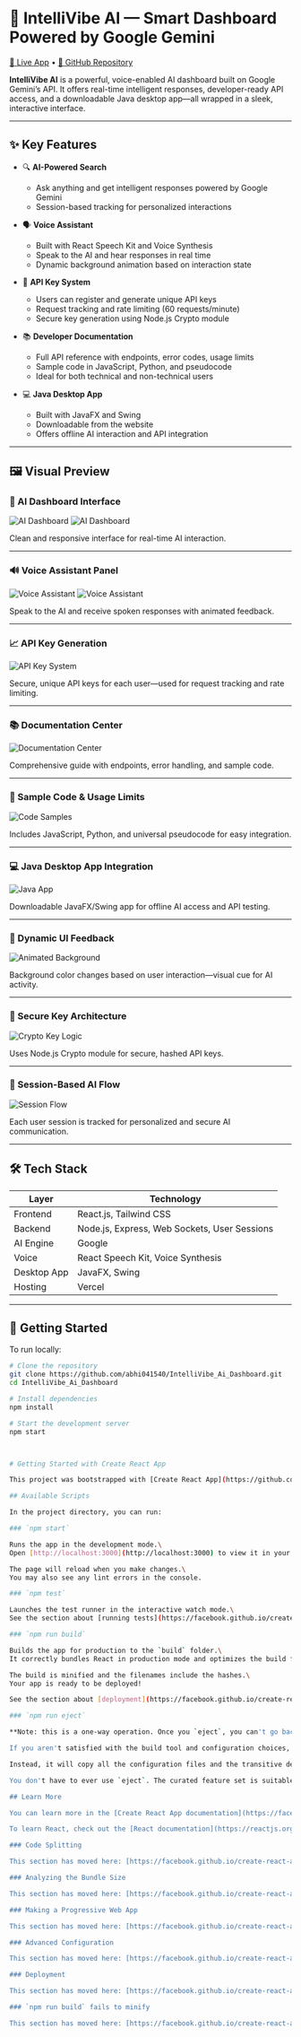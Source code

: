 # 🤖 IntelliVibe AI — Smart Dashboard Powered by Google Gemini

[🚀 Live App](https://intellivibeai.vercel.app/) • [📁 GitHub Repository](https://github.com/abhi041540/IntelliVibe_Ai_Dashboard)

**IntelliVibe AI** is a powerful, voice-enabled AI dashboard built on Google Gemini’s API. It offers real-time intelligent responses, developer-ready API access, and a downloadable Java desktop app—all wrapped in a sleek, interactive interface.

---

## ✨ Key Features

- 🔍 **AI-Powered Search**
  - Ask anything and get intelligent responses powered by Google Gemini
  - Session-based tracking for personalized interactions

- 🗣️ **Voice Assistant**
  - Built with React Speech Kit and Voice Synthesis
  - Speak to the AI and hear responses in real time
  - Dynamic background animation based on interaction state

- 🔑 **API Key System**
  - Users can register and generate unique API keys
  - Request tracking and rate limiting (60 requests/minute)
  - Secure key generation using Node.js Crypto module

- 📚 **Developer Documentation**
  - Full API reference with endpoints, error codes, usage limits
  - Sample code in JavaScript, Python, and pseudocode
  - Ideal for both technical and non-technical users

- 💻 **Java Desktop App**
  - Built with JavaFX and Swing
  - Downloadable from the website
  - Offers offline AI interaction and API integration

---

## 🖼️ Visual Preview

### 🧠 AI Dashboard Interface

![AI Dashboard](https://res.cloudinary.com/dqjorntxe/image/upload/v1755191077/iejlzetkduemr3dbkxc4.png)
![AI Dashboard](https://res.cloudinary.com/dqjorntxe/image/upload/v1755191079/dp364yqiwpdurr7kc6iu.png)

Clean and responsive interface for real-time AI interaction.

---

### 🔊 Voice Assistant Panel

![Voice Assistant](https://res.cloudinary.com/dqjorntxe/image/upload/v1755191238/vmvjzcegttnpaxbd0a8k.png)
![Voice Assistant](https://res.cloudinary.com/dqjorntxe/image/upload/v1755191241/fm4ou11vhbiknnteezk4.png)

Speak to the AI and receive spoken responses with animated feedback.

---

### 📈 API Key Generation

![API Key System](https://res.cloudinary.com/dqjorntxe/image/upload/v1755191095/whbi2i04pjduh971gjck.png)

Secure, unique API keys for each user—used for request tracking and rate limiting.

---

### 📚 Documentation Center

![Documentation Center](https://res.cloudinary.com/dqjorntxe/image/upload/v1755191089/jaan4t5lfqk748hoxljt.png)

Comprehensive guide with endpoints, error handling, and sample code.

---

### 🧪 Sample Code & Usage Limits

![Code Samples](https://res.cloudinary.com/dqjorntxe/image/upload/v1755191092/rbnc7rmzbot9o5xrmvpm.png)

Includes JavaScript, Python, and universal pseudocode for easy integration.

---

### 💻 Java Desktop App Integration

![Java App](https://res.cloudinary.com/dqjorntxe/image/upload/v1755191086/j6gbdele1yps4zvam03l.png)

Downloadable JavaFX/Swing app for offline AI access and API testing.

---

### 🎨 Dynamic UI Feedback

![Animated Background](https://res.cloudinary.com/dqjorntxe/image/upload/v1755191235/zllwdibuojnuydokrkrm.png)

Background color changes based on user interaction—visual cue for AI activity.

---

### 🔐 Secure Key Architecture

![Crypto Key Logic](https://res.cloudinary.com/dqjorntxe/image/upload/v1755192035/ibshhbxuzmguaugxx2il.png)

Uses Node.js Crypto module for secure, hashed API keys.

---

### 🧵 Session-Based AI Flow

![Session Flow](https://res.cloudinary.com/dqjorntxe/image/upload/v1755191083/rkwfva8zebxvzo8bbof3.png)

Each user session is tracked for personalized and secure AI communication.

---

## 🛠️ Tech Stack

| Layer       | Technology                |
|-------------|----------------------------|
| Frontend    | React.js, Tailwind CSS     |
| Backend     | Node.js, Express, Web Sockets, User Sessions|
| AI Engine   | Google          |
| Voice       | React Speech Kit, Voice Synthesis |
| Desktop App | JavaFX, Swing              |
| Hosting     | Vercel                     |

---

## 🚀 Getting Started

To run locally:

```bash
# Clone the repository
git clone https://github.com/abhi041540/IntelliVibe_Ai_Dashboard.git
cd IntelliVibe_Ai_Dashboard

# Install dependencies
npm install

# Start the development server
npm start



# Getting Started with Create React App

This project was bootstrapped with [Create React App](https://github.com/facebook/create-react-app).

## Available Scripts

In the project directory, you can run:

### `npm start`

Runs the app in the development mode.\
Open [http://localhost:3000](http://localhost:3000) to view it in your browser.

The page will reload when you make changes.\
You may also see any lint errors in the console.

### `npm test`

Launches the test runner in the interactive watch mode.\
See the section about [running tests](https://facebook.github.io/create-react-app/docs/running-tests) for more information.

### `npm run build`

Builds the app for production to the `build` folder.\
It correctly bundles React in production mode and optimizes the build for the best performance.

The build is minified and the filenames include the hashes.\
Your app is ready to be deployed!

See the section about [deployment](https://facebook.github.io/create-react-app/docs/deployment) for more information.

### `npm run eject`

**Note: this is a one-way operation. Once you `eject`, you can't go back!**

If you aren't satisfied with the build tool and configuration choices, you can `eject` at any time. This command will remove the single build dependency from your project.

Instead, it will copy all the configuration files and the transitive dependencies (webpack, Babel, ESLint, etc) right into your project so you have full control over them. All of the commands except `eject` will still work, but they will point to the copied scripts so you can tweak them. At this point you're on your own.

You don't have to ever use `eject`. The curated feature set is suitable for small and middle deployments, and you shouldn't feel obligated to use this feature. However we understand that this tool wouldn't be useful if you couldn't customize it when you are ready for it.

## Learn More

You can learn more in the [Create React App documentation](https://facebook.github.io/create-react-app/docs/getting-started).

To learn React, check out the [React documentation](https://reactjs.org/).

### Code Splitting

This section has moved here: [https://facebook.github.io/create-react-app/docs/code-splitting](https://facebook.github.io/create-react-app/docs/code-splitting)

### Analyzing the Bundle Size

This section has moved here: [https://facebook.github.io/create-react-app/docs/analyzing-the-bundle-size](https://facebook.github.io/create-react-app/docs/analyzing-the-bundle-size)

### Making a Progressive Web App

This section has moved here: [https://facebook.github.io/create-react-app/docs/making-a-progressive-web-app](https://facebook.github.io/create-react-app/docs/making-a-progressive-web-app)

### Advanced Configuration

This section has moved here: [https://facebook.github.io/create-react-app/docs/advanced-configuration](https://facebook.github.io/create-react-app/docs/advanced-configuration)

### Deployment

This section has moved here: [https://facebook.github.io/create-react-app/docs/deployment](https://facebook.github.io/create-react-app/docs/deployment)

### `npm run build` fails to minify

This section has moved here: [https://facebook.github.io/create-react-app/docs/troubleshooting#npm-run-build-fails-to-minify](https://facebook.github.io/create-react-app/docs/troubleshooting#npm-run-build-fails-to-minify)
